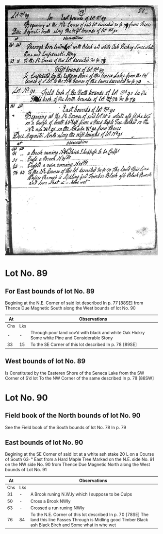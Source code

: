 ![page 79](../image/fieldbook/ovid-page-79.jpg)

# Lot No. 89

## For East bounds of lot No. 89
Begining at the N.E. Corner of said lot described In p. 77 [88SE] from Thence Due Magnetic South along the West bounds of lot No. 90

| At |    | Observations |
| -- | -- | ------------ |
| Chs | Lks | |
| - | - | Through poor land cov’d with black and white Oak Hickry Some white Pine and Considerable Stony |
33 | 15 | To the SE Corner of this lot described In p. 78 [89SE]

## West bounds of lot No. 89
Is Constituted by the Easteren Shore of the Seneca Lake from the SW Corner of S’d lot To the NW Corner of the same described In p. 78 [88SW]

# Lot No. 90

## Field book of the North bounds of lot No. 90 
See the Field book of the South bounds of lot No. 78 In p. 79

## East bounds of lot No. 90
Begining at the SE Corner of said lot at a white ash stake 20 L on a Course of South 63· ° East from a Hard Maple Tree Marked on the N.E. side No. 91 on the NW side No. 90 from Thence Due Magnetic North along the West bounds of Lot No. 91

| At |    | Observations |
| -- | -- | ------------ |
| Chs | Lks | |
31 | - | A Brook runing N.W.ly which I suppose to be Culps
50 | - | Cross a Brook NWly 
63 | - | Crossed a run runing NWly
76 | 84 | To the N.E. Corner of this lot described In p. 70 [78SE] The land this line Passes Through is Midling good Timber Black ash Black Birch and Some what in whe wet
